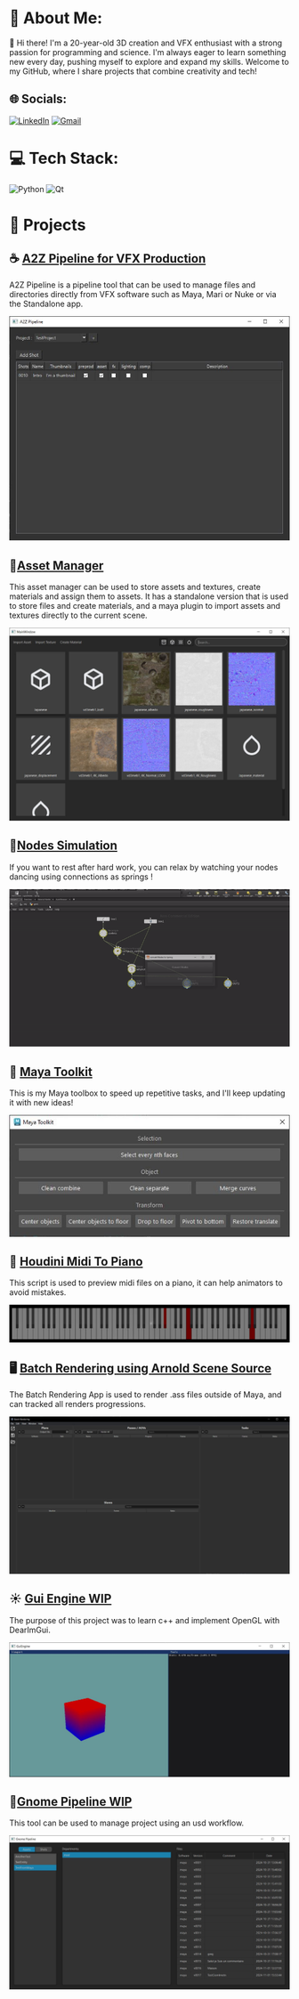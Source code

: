# 💫 About Me:
👋 Hi there! I'm a 20-year-old 3D creation and VFX enthusiast with a strong passion for programming and science. I'm always eager to learn something new every day, pushing myself to explore and expand my skills. Welcome to my GitHub, where I share projects that combine creativity and tech!


## 🌐 Socials:
[![LinkedIn](https://img.shields.io/badge/LinkedIn-%230077B5.svg?logo=linkedin&logoColor=white)](https://www.linkedin.com/in/anthonystz/)      [![Gmail](https://img.shields.io/badge/Gmail-red?logo=gmail&logoColor=white)](mailto:astz.dev@gmail.com) 

# 💻 Tech Stack:
![Python](https://img.shields.io/badge/python-3670A0?style=for-the-badge&logo=python&logoColor=ffdd54) ![Qt](https://img.shields.io/badge/Qt%2FPyside-724473?style=for-the-badge&logo=qt)

#  📁 Projects

## ☕ [A2Z Pipeline for VFX Production](https://github.com/AnthonySTZ/A2Z_Pipeline)

A2Z Pipeline is a pipeline tool that can be used to manage files and directories directly from VFX software such as Maya, Mari or Nuke or via the Standalone app.

![Image](https://github.com/AnthonySTZ/A2Z_Pipeline/blob/main/assets/readme/standalone.jpg)

## 🧮[Asset Manager](https://github.com/AnthonySTZ/AssetManager)

This asset manager can be used to store assets and textures, create materials and assign them to assets. It has a standalone version that is used to store files and create materials, and a maya plugin to import assets and textures directly to the current scene.

![Image](https://github.com/AnthonySTZ/AssetManager/blob/master/assets/readme/standalone.jpg)

## 🌌[Nodes Simulation](https://github.com/AnthonySTZ/Houdini-Nodes-Simulation)

If you want to rest after hard work, you can relax by watching your nodes dancing using connections as springs !

![Video](https://github.com/AnthonySTZ/Houdini-Nodes-Simulation/blob/main/readme/spring.gif)

## 🧰 [Maya Toolkit](https://github.com/AnthonySTZ/maya_toolkit)

This is my Maya toolbox to speed up repetitive tasks, and I'll keep updating it with new ideas!

![Image](https://github.com/AnthonySTZ/maya_toolkit/blob/main/readme/interface.jpg)

## 🎹 [Houdini Midi To Piano](https://github.com/AnthonySTZ/Midi-To-Piano)

This script is used to preview midi files on a piano, it can help animators to avoid mistakes.

![Image](https://github.com/AnthonySTZ/Midi-To-Piano/blob/main/readme/piano.jpg)

## 🖥️ [Batch Rendering using Arnold Scene Source](https://github.com/AnthonySTZ/BatchRendering)

The Batch Rendering App is used to render .ass files outside of Maya, and can tracked all renders progressions.

![Image](https://github.com/AnthonySTZ/BatchRendering/blob/main/assets/readme/main.jpg)

## ☀️ [Gui Engine WIP](https://github.com/AnthonySTZ/GuiEngine)

The purpose of this project was to learn c++ and implement OpenGL with DearImGui.

![Image](https://github.com/AnthonySTZ/GuiEngine/blob/main/assets/main.jpg)

## 🧊[Gnome Pipeline WIP](https://github.com/AnthonySTZ/Gnome_Pipeline)

This tool can be used to manage project using an usd workflow. 

![Image](https://github.com/AnthonySTZ/Gnome_Pipeline/blob/main/readme/app_interface.jpg)
